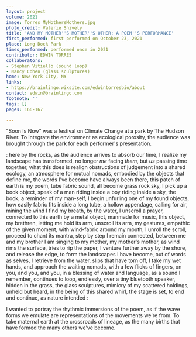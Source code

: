 ```yaml
---
layout: project
volume: 2021
image: Torres_MyMothersMothers.jpg
photo_credit: Valerie Shively
title: 'AND MY MOTHER''S MOTHER''S OTHER: A POEM''S PERFORMANCE'
first_performed: first performed on October 23, 2021
place: Long Dock Park
times_performed: performed once in 2021
contributor: EDWIN TORRES
collaborators:
- Stephen Vitiello (sound loop)
- Nancy Cohen (glass sculptures)
home: New York City, NY
links:
- https://brainlingo.wixsite.com/edwintorresbio/about
contact: edwin@brainlingo.com
footnote: ''
tags: []
pages: 166-167

---
```


"Soon Is Now" was a festival on Climate Change at a park by The Hudson River. To integrate the environment as ecological porosity, the audience was brought through the park for each performer's presentation. 

: here by the rocks, as the audience arrives to absorb our time, I realize my landscape has transformed, no longer *me* facing *them*, but *us* passing time together, what this does is realign obstructions of judgement into a shared ecology, an atmosphere for mutual nomads, embodied by the objects that define me, the words I've become have always been there, this patch of earth is my poem, tube fabric sound, all become grass rock sky, I pick up a book object, speak of a man riding inside a boy riding inside a sky, the book, a reminder of my man-self, I begin unfurling one of my found objects, how easily fabric fits inside a long tube, a hollow appendage, calling for air, mining the wind I find my breath, by the water, I unscroll a prayer, connected to this earth by a metal object, manmade for music, this object, my brethren, letting me hold its arm, unscroll its arm, my gestures, empathic of the given moment, with wind-fabric around my mouth, I unroll the scroll, proceed to chant its mantra, step by step I remain connected, between me and my brother I am singing to my mother, my mother's mother, as wind rims the surface, tries to rip the paper, I venture further away by the shore, and release the edge, to form the landscapes I have become, out of words as selves, I retrieve from the water, slips that have torn off, I take my wet hands, and approach the waiting nomads, with a few flicks of fingers, on you, and you, and you, in a blessing of water and language, as a sound I remember, continues to loop, endlessly, over a tiny bluetooth speaker, hidden in the grass, the glass sculptures, mimicry of my scattered holdings, unheld but heard, in the being of this shared whirl, the stage is set, to end and continue, as nature intended :

I wanted to portray the rhythmic immersions of the poem, as if the wave forms we emulate are representations of the movements we're from. To take maternal earth at the crossroads of lineage, as the many births that have formed the many others we've become.
